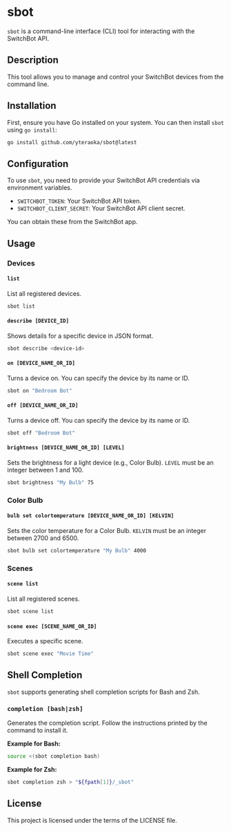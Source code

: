 # sbot

`sbot` is a command-line interface (CLI) tool for interacting with the SwitchBot API.

## Description

This tool allows you to manage and control your SwitchBot devices from the command line.

## Installation

First, ensure you have Go installed on your system. You can then install `sbot` using `go install`:

```bash
go install github.com/yteraoka/sbot@latest
```

## Configuration

To use `sbot`, you need to provide your SwitchBot API credentials via environment variables.

*   `SWITCHBOT_TOKEN`: Your SwitchBot API token.
*   `SWITCHBOT_CLIENT_SECRET`: Your SwitchBot API client secret.

You can obtain these from the SwitchBot app.

## Usage

### Devices

#### `list`

List all registered devices.

```bash
sbot list
```

#### `describe [DEVICE_ID]`

Shows details for a specific device in JSON format.

```bash
sbot describe <device-id>
```

#### `on [DEVICE_NAME_OR_ID]`

Turns a device on. You can specify the device by its name or ID.

```bash
sbot on "Bedroom Bot"
```

#### `off [DEVICE_NAME_OR_ID]`

Turns a device off. You can specify the device by its name or ID.

```bash
sbot off "Bedroom Bot"
```

#### `brightness [DEVICE_NAME_OR_ID] [LEVEL]`

Sets the brightness for a light device (e.g., Color Bulb). `LEVEL` must be an integer between 1 and 100.

```bash
sbot brightness "My Bulb" 75
```

### Color Bulb

#### `bulb set colortemperature [DEVICE_NAME_OR_ID] [KELVIN]`

Sets the color temperature for a Color Bulb. `KELVIN` must be an integer between 2700 and 6500.

```bash
sbot bulb set colortemperature "My Bulb" 4000
```

### Scenes

#### `scene list`

List all registered scenes.

```bash
sbot scene list
```

#### `scene exec [SCENE_NAME_OR_ID]`

Executes a specific scene.

```bash
sbot scene exec "Movie Time"
```

## Shell Completion

`sbot` supports generating shell completion scripts for Bash and Zsh.

### `completion [bash|zsh]`

Generates the completion script. Follow the instructions printed by the command to install it.

**Example for Bash:**

```bash
source <(sbot completion bash)
```

**Example for Zsh:**

```bash
sbot completion zsh > "${fpath[1]}/_sbot"
```

## License

This project is licensed under the terms of the LICENSE file.
